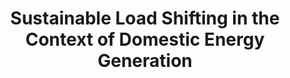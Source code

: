 ---
type: Poster
authors:  Jacky Bourgeois, Janet van der Linden, Blaine A. Price, Gerd Kortuem
title: "Sustainable Load Shifting in the Context of Domestic Energy Generation"
venue: UbiComp Doctoral School
year: 2013
---